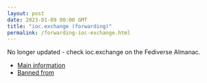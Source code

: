 ```yaml
---
layout: post
date: 2023-01-09 00:00 GMT
title: "ioc.exchange (forwarding)"
permalink: /forwarding-ioc-exchange.html
---
```


No longer updated - check ioc.exchange on the Fediverse Almanac.

* [Main information](https://www.fediversealmanac.com/api/v1/instances/ioc.exchange)
* [Banned from](https://www.fediversealmanac.com/api/v1/instances/ioc.exchange/banned_from)

